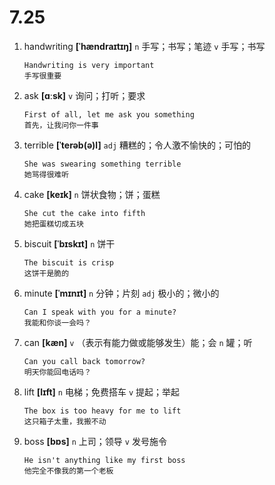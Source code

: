 # 7.25


1. handwriting **[ˈhændraɪtɪŋ]** `n` 手写；书写；笔迹 `v` 手写；书写
    ```
    Handwriting is very important
    手写很重要
    ```

2. ask **[ɑːsk]** `v` 询问；打听；要求
    ```
    First of all, let me ask you something
    首先，让我问你一件事
    ```

3. terrible **[ˈterəb(ə)l]** `adj` 糟糕的；令人激不愉快的；可怕的
    ```
    She was swearing something terrible
    她骂得很难听
    ```

4. cake **[keɪk]** `n` 饼状食物；饼；蛋糕
    ```
    She cut the cake into fifth
    她把蛋糕切成五块
    ```

5. biscuit **[ˈbɪskɪt]** `n` 饼干
    ```
    The biscuit is crisp
    这饼干是脆的
    ```

6. minute **[ˈmɪnɪt]** `n` 分钟；片刻 `adj` 极小的；微小的
    ```
    Can I speak with you for a minute?
    我能和你谈一会吗？
    ```

7. can **[kæn]** `v` （表示有能力做或能够发生）能；会 `n` 罐；听
    ```
    Can you call back tomorrow?
    明天你能回电话吗？
    ```

8. lift **[lɪft]** `n` 电梯；免费搭车 `v` 提起；举起
    ```
    The box is too heavy for me to lift
    这只箱子太重，我搬不动
    ```

9. boss **[bɒs]** `n` 上司；领导 `v` 发号施令
    ```
    He isn't anything like my first boss
    他完全不像我的第一个老板
    ```
